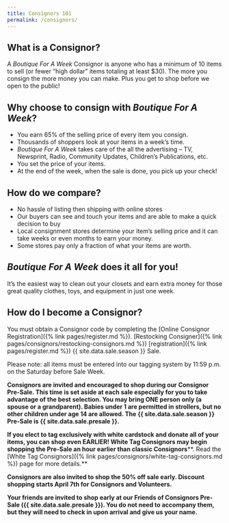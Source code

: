 ```yaml
---
title: Consignors 101
permalink: /consignors/
---
```


## What is a Consignor?

A _Boutique For A Week_ Consignor is anyone who has a minimum of 10 items to sell (or fewer “high dollar” items totaling at least $30). The more you consign the more money you can make. Plus you get to shop before we open to the public!

## Why choose to consign with _Boutique For A Week_?

* You earn 65% of the selling price of every item you consign.
* Thousands of shoppers look at your items in a week’s time.
* _Boutique For A Week_ takes care of the all the advertising – TV, Newsprint, Radio, Community Updates, Children’s Publications, etc.
* You set the price of your items.
* At the end of the week, when the sale is done, you pick up your check!

## How do we compare?

* No hassle of listing then shipping with online stores
* Our buyers can see and touch your items and are able to make a quick decision to buy
* Local consignment stores determine your item’s selling price and it can take weeks or even months to earn your money.
* Some stores pay only a fraction of what your items are worth.

## _Boutique For A Week_ does it all for you!

It’s the easiest way to clean out your closets and earn extra money for those great quality clothes, toys, and equipment in just one week.

## How do I become a Consignor?

You must obtain a Consignor code by completing the [Online Consignor Registration]({% link pages/register.md %}). [Restocking Consigner]({% link pages/consignors/restocking-consignors.md %}) [registration]({% link pages/register.md %})  {{ site.data.sale.season }} Sale.

Please note: all items must be entered into our tagging system by 11:59 p.m. on the Saturday before Sale Week.

**Consignors are invited and encouraged to shop during our Consignor Pre-Sale. This time is set aside at each sale especially for you to take advantage of the best selection. You may bring ONE person only (a spouse or a grandparent). Babies under 1 are permitted in strollers, but no other children under age 14 are allowed. The {{ site.data.sale.season }} Pre-Sale is {{ site.data.sale.presale }}.**

**If you elect to tag exclusively with white cardstock and donate all of your items, you can shop even EARLIER! White Tag Consignors may begin shopping the Pre-Sale an hour earlier than classic Consignors****. Read the [White Tag Consignors]({% link pages/consignors/white-tag-consignors.md %}) page for more details.**

**Consignors are also invited to shop the 50% off sale early. Discount shopping starts April 7th for Consignors and Volunteers.**

**Your friends are invited to shop early at our Friends of Consignors Pre-Sale ({{ site.data.sale.presale }}). You do not need to accompany them, but they will need to check in upon arrival and give us your name.**
